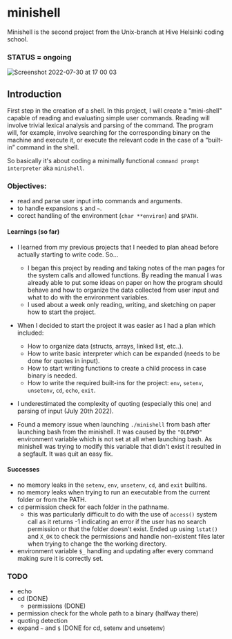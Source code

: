 # minishell

Minishell is the second project from the Unix-branch at Hive Helsinki coding school.

### STATUS = ongoing

![Screenshot 2022-07-30 at 17 00 03](https://user-images.githubusercontent.com/77061872/181917866-8a5cdf4d-4bbb-4191-99f3-e703eb9490aa.png)

## Introduction

First step in the creation of a shell. In this project, I will create a "mini-shell" capable of reading and evaluating simple user commands.
Reading will involve trivial lexical analysis and parsing of the command. The program will, for example, involve searching for the corresponding
binary on the machine and execute it, or execute the relevant code in the case of a “built-in” command in the shell.

So basically it's about coding a minimally functional `command prompt interpreter` aka `minishell`.

### Objectives:

- read and parse user input into commands and arguments.
- to handle expansions `$` and `~`.
- corect handling of the environment (`char **environ`) and `$PATH`.

#### Learnings (so far)

- I learned from my previous projects that I needed to plan ahead before actually starting to write code. So...

  - I began this project by reading and taking notes of the man pages for the system calls and allowed functions. By reading the manual I was already
able to put some ideas on paper on how the program should behave and how to organize the data collected from user input and what to do with the
environment variables.
  - I used about a week only reading, writing, and sketching on paper how to start the project.

- When I decided to start the project it was easier as I had a plan which included:
  - How to organize data (structs, arrays, linked list, etc..).
  - How to write basic interpreter which can be expanded (needs to be done for quotes in input).
  - How to start writing functions to create a child process in case binary is needed.
  - How to write the required built-ins for the project: `env`, `setenv`, `unsetenv`, `cd`, `echo`, `exit`.

 - I underestimated the complexity of quoting (especially this one) and parsing of input (July 20th 2022).

- Found a memory issue when launching `./minishell` from bash after launching bash from the minishell. It was caused by the `"OLDPWD"` environment variable which is not set at all when launching bash. As minishell was trying to modify this variable that didn't exist it resulted in a segfault. It was quit an easy fix.


 #### Successes

 - no memory leaks in the `setenv`, `env`, `unsetenv`, `cd`, and `exit` builtins.
 - no memory leaks when trying to run an executable from the current folder or from the PATH.
 - `cd` permission check for each folder in the pathname.
	- this was particularly difficult to do with the use of `access()` system call as it returns -1 indicating an error if the user has no search permission or that the folder doesn't exist. Ended up using `lstat()` and `X_OK` to check the permissions and handle non-existent files later when trying to change the the working directory.
 - environment variable `$_` handling and updating after every command making sure it is correctly set.

 ### TODO

 - echo
 - cd (DONE)
	- permissions (DONE)
 - permission check for the whole path to a binary (halfway there)
 - quoting detection
 - expand `~` and `$` (DONE for cd, setenv and unsetenv)
